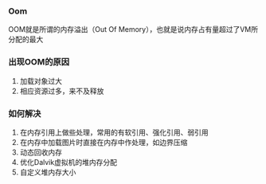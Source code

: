 
### Oom

OOM就是所谓的内存溢出（Out Of Memory），也就是说内存占有量超过了VM所分配的最大

### 出现OOM的原因

1. 加载对象过大
2. 相应资源过多，来不及释放

### 如何解决

1. 在内存引用上做些处理，常用的有软引用、强化引用、弱引用
2. 在内存中加载图片时直接在内存中作处理，如边界压缩
3. 动态回收内存
4. 优化Dalvik虚拟机的堆内存分配	
5. 自定义堆内存大小